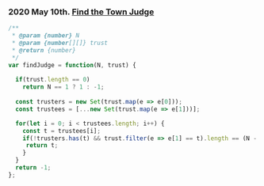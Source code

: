 ### 2020 May 10th. [Find the Town Judge](https://leetcode.com/explore/challenge/card/may-leetcoding-challenge/535/week-2-may-8th-may-14th/3325/)
```javascript
/**
 * @param {number} N
 * @param {number[][]} trust
 * @return {number}
 */
var findJudge = function(N, trust) {
  
  if(trust.length == 0) 
    return N == 1 ? 1 : -1;
  
  const trusters = new Set(trust.map(e => e[0]));
  const trustees = [...new Set(trust.map(e => e[1]))];

  for(let i = 0; i < trustees.length; i++) {
    const t = trustees[i];
    if(!trusters.has(t) && trust.filter(e => e[1] == t).length == (N - 1))  {
     return t; 
    }
  }
  return -1;
};
```
